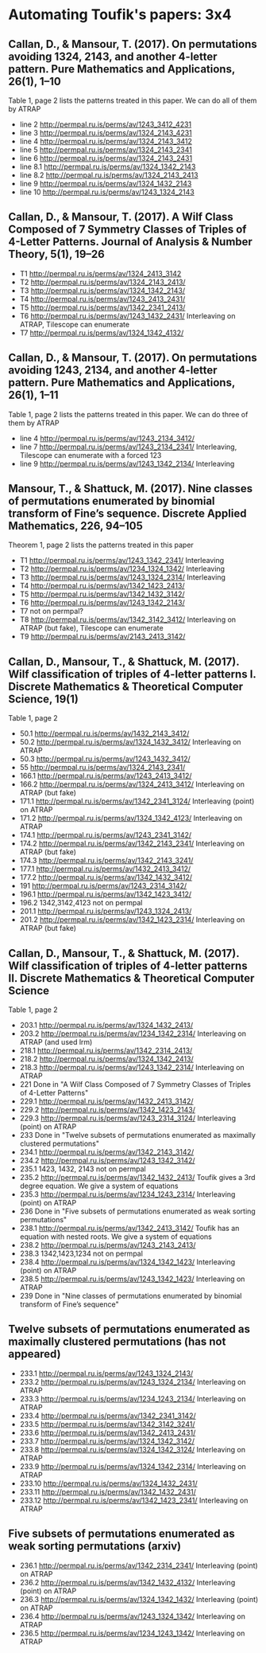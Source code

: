 # Automating Toufik's papers: 3x4


## Callan, D., & Mansour, T. (2017). On permutations avoiding 1324, 2143, and another 4-letter pattern. Pure Mathematics and Applications, 26(1), 1–10

Table 1, page 2 lists the patterns treated in this paper. We can do all of them
by ATRAP

- line 2 http://permpal.ru.is/perms/av/1243_3412_4231
- line 3 http://permpal.ru.is/perms/av/1324_2143_4231
- line 4 http://permpal.ru.is/perms/av/1324_2143_3412
- line 5 http://permpal.ru.is/perms/av/1324_2143_2341
- line 6 http://permpal.ru.is/perms/av/1324_2143_2431
- line 8.1 http://permpal.ru.is/perms/av/1324_1342_2143
- line 8.2 http://permpal.ru.is/perms/av/1324_2143_2413
- line 9 http://permpal.ru.is/perms/av/1324_1432_2143
- line 10 http://permpal.ru.is/perms/av/1243_1324_2143

## Callan, D., & Mansour, T. (2017). A Wilf Class Composed of 7 Symmetry Classes of Triples of 4-Letter Patterns. Journal of Analysis & Number Theory, 5(1), 19–26

- T1 http://permpal.ru.is/perms/av/1324_2413_3142
- T2 http://permpal.ru.is/perms/av/1324_2143_2413/
- T3 http://permpal.ru.is/perms/av/1324_1342_2143/
- T4 http://permpal.ru.is/perms/av/1243_2413_2431/
- T5 http://permpal.ru.is/perms/av/1342_2341_2413/
- T6 http://permpal.ru.is/perms/av/1243_1432_2431/ Interleaving on ATRAP, Tilescope can enumerate
- T7 http://permpal.ru.is/perms/av/1324_1342_4132/

## Callan, D., & Mansour, T. (2017). On permutations avoiding 1243, 2134, and another 4-letter pattern. Pure Mathematics and Applications, 26(1), 1–11

Table 1, page 2 lists the patterns treated in this paper. We can do three of
them by ATRAP

- line 4 http://permpal.ru.is/perms/av/1243_2134_3412/
- line 7 http://permpal.ru.is/perms/av/1243_2134_2341/ Interleaving, Tilescope can enumerate with a forced 123
- line 9 http://permpal.ru.is/perms/av/1243_1342_2134/ Interleaving

## Mansour, T., & Shattuck, M. (2017). Nine classes of permutations enumerated by binomial transform of Fine’s sequence. Discrete Applied Mathematics, 226, 94–105

Theorem 1, page 2 lists the patterns treated in this paper

- T1 http://permpal.ru.is/perms/av/1243_1342_2341/ Interleaving
- T2 http://permpal.ru.is/perms/av/1234_1324_1342/ Interleaving
- T3 http://permpal.ru.is/perms/av/1243_1324_2314/ Interleaving
- T4 http://permpal.ru.is/perms/av/1342_1423_2413/
- T5 http://permpal.ru.is/perms/av/1342_1432_3142/
- T6 http://permpal.ru.is/perms/av/1243_1342_2143/
- T7 not on permpal?
- T8 http://permpal.ru.is/perms/av/1342_3142_3412/ Interleaving on ATRAP (but fake), Tilescope can enumerate
- T9 http://permpal.ru.is/perms/av/2143_2413_3142/


## Callan, D., Mansour, T., & Shattuck, M. (2017). Wilf classification of triples of 4-letter patterns I. Discrete Mathematics & Theoretical Computer Science, 19(1)

Table 1, page 2

- 50.1 http://permpal.ru.is/perms/av/1432_2143_3412/
- 50.2 http://permpal.ru.is/perms/av/1324_1432_3412/ Interleaving on ATRAP
- 50.3 http://permpal.ru.is/perms/av/1243_1432_3412/
- 55 http://permpal.ru.is/perms/av/1324_2143_2341/
- 166.1 http://permpal.ru.is/perms/av/1243_2413_3412/
- 166.2 http://permpal.ru.is/perms/av/1324_2413_3412/ Interleaving on ATRAP (but fake)
- 171.1 http://permpal.ru.is/perms/av/1342_2341_3124/ Interleaving (point) on ATRAP
- 171.2 http://permpal.ru.is/perms/av/1324_1342_4123/ Interleaving on ATRAP
- 174.1 http://permpal.ru.is/perms/av/1243_2341_3142/
- 174.2 http://permpal.ru.is/perms/av/1342_2143_2341/ Interleaving on ATRAP (but fake)
- 174.3 http://permpal.ru.is/perms/av/1342_2143_3241/
- 177.1 http://permpal.ru.is/perms/av/1432_2413_3412/
- 177.2 http://permpal.ru.is/perms/av/1342_1432_3412/
- 191 http://permpal.ru.is/perms/av/1243_2314_3142/
- 196.1 http://permpal.ru.is/perms/av/1342_1423_3412/
- 196.2 1342,3142,4123 not on permpal
- 201.1 http://permpal.ru.is/perms/av/1243_1324_2413/
- 201.2 http://permpal.ru.is/perms/av/1342_1423_2314/ Interleaving on ATRAP (but fake)

## Callan, D., Mansour, T., & Shattuck, M. (2017). Wilf classification of triples of 4-letter patterns II. Discrete Mathematics & Theoretical Computer Science

Table 1, page 2

- 203.1 http://permpal.ru.is/perms/av/1324_1432_2413/
- 203.2 http://permpal.ru.is/perms/av/1234_1342_2314/ Interleaving on ATRAP (and used lrm)
- 218.1 http://permpal.ru.is/perms/av/1342_2314_2413/
- 218.2 http://permpal.ru.is/perms/av/1324_1342_2413/
- 218.3 http://permpal.ru.is/perms/av/1243_1342_2314/ Interleaving on ATRAP
- 221 Done in "A Wilf Class Composed of 7 Symmetry Classes of Triples of 4-Letter Patterns"
- 229.1 http://permpal.ru.is/perms/av/1432_2413_3142/
- 229.2 http://permpal.ru.is/perms/av/1342_1423_2143/
- 229.3 http://permpal.ru.is/perms/av/1243_2314_3124/ Interleaving (point) on ATRAP
- 233 Done in "Twelve subsets of permutations enumerated as maximally clustered permutations"
- 234.1 http://permpal.ru.is/perms/av/1342_2143_3142/
- 234.2 http://permpal.ru.is/perms/av/1243_1342_3142/
- 235.1 1423, 1432, 2143 not on permpal
- 235.2 http://permpal.ru.is/perms/av/1342_1432_2413/ Toufik gives a 3rd degree equation. We give a system of equations
- 235.3 http://permpal.ru.is/perms/av/1234_1243_2314/ Interleaving (point) on ATRAP
- 236 Done in "Five subsets of permutations enumerated as weak sorting permutations"
- 238.1 http://permpal.ru.is/perms/av/1342_2413_3142/ Toufik has an equation with nested roots. We give a system of equations
- 238.2 http://permpal.ru.is/perms/av/1243_2143_2413/
- 238.3 1342,1423,1234 not on permpal
- 238.4 http://permpal.ru.is/perms/av/1324_1342_1423/ Interleaving (point) on ATRAP
- 238.5 http://permpal.ru.is/perms/av/1243_1342_1423/ Interleaving on ATRAP
- 239 Done in "Nine classes of permutations enumerated by binomial transform of Fine’s sequence"

## Twelve subsets of permutations enumerated as maximally clustered permutations (has not appeared)

- 233.1 http://permpal.ru.is/perms/av/1243_1324_2143/
- 233.2 http://permpal.ru.is/perms/av/1243_1324_2134/ Interleaving on ATRAP
- 233.3 http://permpal.ru.is/perms/av/1234_1243_2134/ Interleaving on ATRAP
- 233.4 http://permpal.ru.is/perms/av/1342_2341_3142/
- 233.5 http://permpal.ru.is/perms/av/1342_3142_3241/
- 233.6 http://permpal.ru.is/perms/av/1342_2413_2431/
- 233.7 http://permpal.ru.is/perms/av/1324_1342_3142/
- 233.8 http://permpal.ru.is/perms/av/1324_1342_3124/ Interleaving on ATRAP
- 233.9 http://permpal.ru.is/perms/av/1324_1342_2314/ Interleaving on ATRAP
- 233.10 http://permpal.ru.is/perms/av/1324_1432_2431/
- 233.11 http://permpal.ru.is/perms/av/1342_1432_2431/
- 233.12 http://permpal.ru.is/perms/av/1342_1423_2341/ Interleaving on ATRAP

## Five subsets of permutations enumerated as weak sorting permutations (arxiv)

- 236.1 http://permpal.ru.is/perms/av/1342_2314_2341/ Interleaving (point) on ATRAP
- 236.2 http://permpal.ru.is/perms/av/1342_1432_4132/ Interleaving (point) on ATRAP
- 236.3 http://permpal.ru.is/perms/av/1324_1342_1432/ Interleaving (point) on ATRAP
- 236.4 http://permpal.ru.is/perms/av/1243_1324_1342/ Interleaving on ATRAP
- 236.5 http://permpal.ru.is/perms/av/1234_1243_1342/ Interleaving on ATRAP

